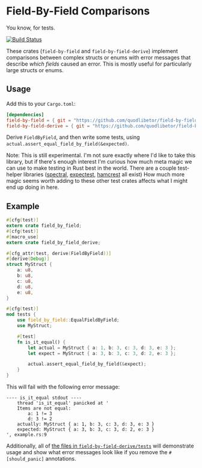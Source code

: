 Field-By-Field Comparisons
==========================

You know, for tests.

[![Build Status](https://travis-ci.org/quodlibetor/field-by-field.svg?branch=master)](https://travis-ci.org/quodlibetor/field-by-field)

These crates (`field-by-field` and `field-by-field-derive`) implement
comparisons between complex structs or enums with error messages that describe
*which fields* caused an error. This is mostly useful for particularly large
structs or enums.

## Usage

Add this to your `Cargo.toml`:

```toml
[dependencies]
field-by-field = { git = "https://github.com/quodlibetor/field-by-field" }
field-by-field-derive = { git = "https://github.com/quodlibetor/field-by-field" }
```

Derive `FieldByField`, and then write some tests, using
`actual.assert_equal_field_by_field(&expected)`.

Note: This is still experimental. I'm not sure exactly where I'd like to take
this library, but if there's enough interest I'm curious how much meta magic we
can use to make testing in Rust best in the world. There are a couple
test-helper libraries
([spectral](https://crates.io/crates/spectral),
[expectest](https://crates.io/crates/expectest),
[hamcrest](https://crates.io/crates/hamcrest) all exist) How much more magic
seems worth adding to these other test crates affects what I might end up doing
in here.

## Example

```rust
#[cfg(test)]
extern crate field_by_field;
#[cfg(test)]
#[macro_use]
extern crate field_by_field_derive;

#[cfg_attr(test, derive(FieldByField))]
#[derive(Debug)]
struct MyStruct {
    a: u8,
    b: u8,
    c: u8,
    d: u8,
    e: u8,
}

#[cfg(test)]
mod tests {
    use field_by_field::EqualFieldByField;
    use MyStruct;

    #[test]
    fn is_it_equal() {
        let actual = MyStruct { a: 1, b: 3, c: 3, d: 3, e: 3 };
        let expect = MyStruct { a: 3, b: 3, c: 3, d: 2, e: 3 };

        actual.assert_equal_field_by_field(&expect);
    }
}
```

This will fail with the following error message:

```
---- is_it_equal stdout ----
	thread 'is_it_equal' panicked at '
    Items are not equal:
        a: 1 != 3
        d: 3 != 2
    actually: MyStruct { a: 1, b: 3, c: 3, d: 3, e: 3 }
    expected: MyStruct { a: 3, b: 3, c: 3, d: 2, e: 3 }
', example.rs:9
```

Additionally, all
of [the files in `field-by-field-derive/tests`](field-by-field-derive/tests)
will demonstrate usage and show what error messages look like if you remove the
`#[should_panic]` annotations.
